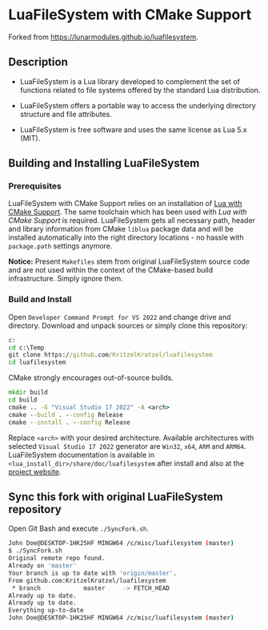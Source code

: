 

# LuaFileSystem with CMake Support

Forked from https://lunarmodules.github.io/luafilesystem.

## Description

- LuaFileSystem is a Lua library developed to complement the set of functions related to file systems offered by the standard Lua distribution.

- LuaFileSystem offers a portable way to access the underlying directory structure and file attributes.
- LuaFileSystem is free software and uses the same license as Lua 5.x (MIT).

## Building and Installing LuaFileSystem

### Prerequisites

LuaFileSystem with CMake Support relies on an installation of [Lua with CMake Support](https://github.com/KritzelKratzel/lua#readme). The same toolchain which has been used with *Lua with CMake Support* is required. LuaFileSystem gets all necessary path, header and library information from CMake `liblua` package data and will be installed automatically into the right directory locations - no hassle with `package.path` settings anymore.

**Notice:** Present `Makefiles`  stem from original LuaFileSystem source code and are not used within the context of the CMake-based build infrastructure. Simply ignore them.

### Build and Install

Open `Developer Command Prompt for VS 2022` and change drive and directory. Download and unpack sources or simply clone this repository:

```cmd
c:
cd c:\Temp
git clone https://github.com/KritzelKratzel/luafilesystem
cd luafilesystem
```

CMake strongly encourages out-of-source builds.

```cmd
mkdir build
cd build
cmake .. -G "Visual Studio 17 2022" -A <arch>
cmake --build . --config Release
cmake --install . --config Release
```

Replace `<arch>` with your desired architecture. Available architectures with selected `Visual Studio 17 2022` generator are `Win32`, `x64`, `ARM` and `ARM64`. LuaFileSystem documentation is available in `<lua_install_dir>/share/doc/luafilesystem` after install and also at the [project website](https://lunarmodules.github.io/luafilesystem).

## Sync this fork with original LuaFileSystem repository

Open Git Bash and execute `./SyncFork.sh`.

```bash
John Doe@DESKTOP-1HK25HF MINGW64 /c/misc/luafilesystem (master)
$ ./SyncFork.sh
Original remote repo found.
Already on 'master'
Your branch is up to date with 'origin/master'.
From github.com:KritzelKratzel/luafilesystem
 * branch            master     -> FETCH_HEAD
Already up to date.
Already up to date.
Everything up-to-date
John Doe@DESKTOP-1HK25HF MINGW64 /c/misc/luafilesystem (master)
```

